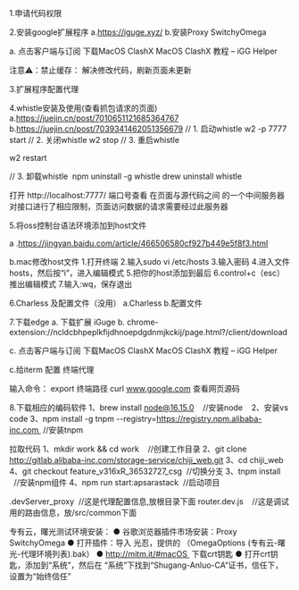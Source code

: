 1.申请代码权限

2.安装google扩展程序
a.https://iguge.xyz/
b.安装Proxy SwitchyOmega

a. 点击客户端与订阅  下载MacOS ClashX
MacOS ClashX 教程 – iGG Helper

注意⚠️：禁止缓存： 解决修改代码，刷新页面未更新



3.扩展程序配置代理



4.whistle安装及使用(查看抓包请求的页面)
a.https://juejin.cn/post/7010651121685364767
b.https://juejin.cn/post/7039341462051356679
// 1. 启动whistle
w2 -p 7777 start
// 2. 关闭whistle
w2   stop
// 3. 重启whistle

w2   restart

// 3. 卸载whistle
 npm uninstall -g   whistle
 drew  uninstall  whistle

打开 http://localhost:7777/ 端口号查看 
在页面与源代码之间 的一个中间服务器  对接口进行了相应限制，页面访问数据的请求需要经过此服务器

5.将oss控制台语法环境添加到host文件

a .https://jingyan.baidu.com/article/466506580cf927b449e5f8f3.html

b.mac修改host文件
1.打开终端
2.输入sudo vi /etc/hosts
3.输入密码
4.进入文件hosts，然后按“i”，进入编辑模式
5.把你的host添加到最后
6.control+c（esc）推出编辑模式
7.输入:wq，保存退出

6.Charless 及配置文件（没用）
a.Charless
b.配置文件





7.下载edge
a. 下载扩展 iGuge 
b. chrome-extension://ncldcbhpeplkfijdhnoepdgdnmjkckij/page.html?/client/download


c. 点击客户端与订阅  下载MacOS ClashX
MacOS ClashX 教程 – iGG Helper

c.给iterm  配置  终端代理


输入命令： export   终端路径
     curl www.google.com  查看网页源码



8.下载相应的编码软件
1、brew install node@16.15.0    //安装node   
2、安装vs code
3、npm install -g tnpm --registry=https://registry.npm.alibaba-inc.com  //安装tnpm

拉取代码
1、mkdir work && cd work    //创建工作目录
2、git clone http://gitlab.alibaba-inc.com/storage-service/chiji_web.git
3、cd chiji_web 
4、git checkout feature_v316xR_36532727_csg  //切换分支
3、tnpm install      //安装npm组件
4、npm run start:apsarastack  //启动项目

.devServer_proxy  //这是代理配置信息,放根目录下面
router.dev.js    //这是调试用的路由信息，放/src/common下面


专有云，曙光测试环境安装：
● 谷歌浏览器插件市场安装：Proxy SwitchyOmega
● 打开插件：导入 光忍，提供的 （OmegaOptions (专有云-曙光-代理环境列表).bak）
● http://mitm.it/#macOS  下载crt钥匙
● 打开crt钥匙，添加到“系统”，然后在 “系统”下找到“Shugang-Anluo-CA”证书，信任下，设置为“始终信任”
